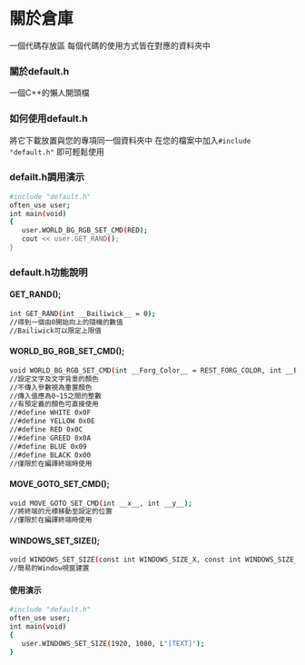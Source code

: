 # 關於倉庫
一個代碼存放區
每個代碼的使用方式皆在對應的資料夾中
### 關於default.h
一個C++的懶人開頭檔
### 如何使用default.h
將它下載放置與您的專項同一個資料夾中
在您的檔案中加入`#include "default.h"`
即可輕鬆使用
### defailt.h調用演示
```bash
#include "default.h"
often_use user;
int main(void)
{
   user.WORLD_BG_RGB_SET_CMD(RED);
   cout << user.GET_RAND();
}
```
### default.h功能說明
#### GET_RAND();
```bash
int GET_RAND(int __Bailiwick__ = 0);
//得到一個由0開始向上的隨機的數值
//Bailiwick可以限定上限值
```
#### WORLD_BG_RGB_SET_CMD();
```bash
void WORLD_BG_RGB_SET_CMD(int __Forg_Color__ = REST_FORG_COLOR, int __Back_Color__ = REST_BACK_COLOR);
//設定文字及文字背景的顏色
//不傳入參數視為重置顏色
//傳入值應為0~15之間的整數
//有預定義的顏色可直接使用
//#define WHITE 0x0F
//#define YELLOW 0x0E
//#define RED 0x0C
//#define GREED 0x0A
//#define BLUE 0x09
//#define BLACK 0x00
//僅限於在編譯終端時使用
```
#### MOVE_GOTO_SET_CMD();
```bash
void MOVE_GOTO_SET_CMD(int __x__, int __y__);
//將終端的光標移動至設定的位置
//僅限於在編譯終端時使用
```
#### WINDOWS_SET_SIZE();
```bash
void WINDOWS_SET_SIZE(const int WINDOWS_SIZE_X, const int WINDOWS_SIZE_Y, LPCWSTR WINDOWS_NAME, HINSTANCE hInstance = NULL, HINSTANCE hPrevInstance = NULL, PWSTR pCmdLine = NULL, int nCmdShow = NULL, int flog = 1);
//簡易的Window視窗建置
```
#### 使用演示
```bash
#include "default.h"
often_use user;
int main(void)
{
   user.WINDOWS_SET_SIZE(1920, 1080, L"[TEXT]");
}
```